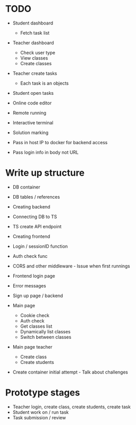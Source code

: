 # TODO
- Student dashboard
    - Fetch task list
- Teacher dashboard
    - Check user type
    - View classes
    - Create classes
- Teacher create tasks
    - Each task is an objects
- Student open tasks
- Online code editor
- Remote running
- Interactive terminal
- Solution marking

- Pass in host IP to docker for backend access
- Pass login info in body not URL

# Write up structure
- DB container
- DB tables / references
- Creating backend
- Connecting DB to TS
- TS create API endpoint
- Creating frontend
- Login / sessionID function
- Auth check func
- CORS and other middleware - Issue when first runnings
- Frontend login page
- Error messages
- Sign up page / backend
- Main page
    - Cookie check
    - Auth check
    - Get classes list
    - Dynamically list classes
    - Switch between classes
    
- Main page teacher 
    - Create class
    - Create students

- Create container initial attempt - Talk about challenges

# Prototype stages
- Teacher login, create class, create students, create task
- Student work on / run task
- Task submission / review
